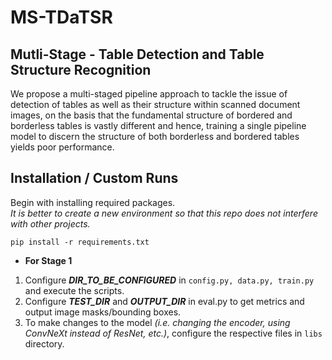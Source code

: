 # MS-TDaTSR
## Mutli-Stage - Table Detection and Table Structure Recognition
We propose a multi-staged pipeline approach to tackle the issue of detection of tables as well as their structure within scanned document images, on the basis that the fundamental structure of bordered and borderless tables is vastly different and hence, training a single pipeline model to discern the structure of both borderless and bordered tables yields poor performance.

## Installation / Custom Runs
Begin with installing required packages.<br/>*It is better to create a new environment so that this repo does not interfere with other projects.*
```
pip install -r requirements.txt
```
- **For Stage 1**
1. Configure **_DIR_TO_BE_CONFIGURED_** in `config.py, data.py, train.py` and execute the scripts.
2. Configure **_TEST_DIR_** and **_OUTPUT_DIR_** in eval.py to get metrics and output image masks/bounding boxes.
3. To make changes to the model _(i.e. changing the encoder, using ConvNeXt instead of ResNet, etc.)_, configure the respective files in `libs` directory.
